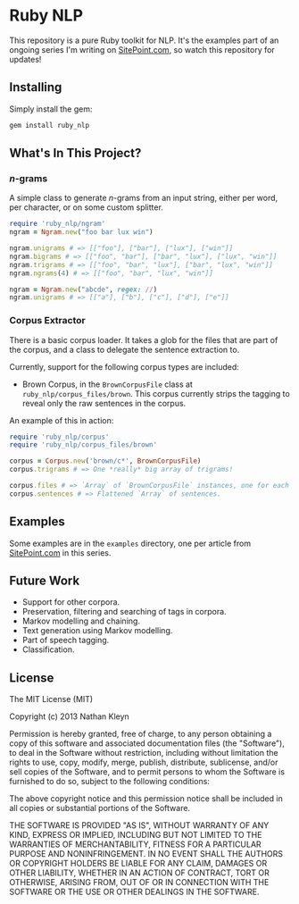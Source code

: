 # Ruby NLP

This repository is a pure Ruby toolkit for NLP. It's the examples part of an ongoing series I'm writing on [SitePoint.com](http://sitepoint.com), so watch this repository for updates!

## Installing

Simply install the gem:

```sh
gem install ruby_nlp
```

## What's In This Project?

### *n*-grams

A simple class to generate *n*-grams from an input string, either per word, per character, or on some custom splitter.

```ruby
require 'ruby_nlp/ngram'
ngram = Ngram.new("foo bar lux win")

ngram.unigrams # => [["foo"], ["bar"], ["lux"], ["win"]]
ngram.bigrams # => [["foo", "bar"], ["bar", "lux"], ["lux", "win"]]
ngram.trigrams # => [["foo", "bar", "lux"], ["bar", "lux", "win"]]
ngram.ngrams(4) # => [["foo", "bar", "lux", "win"]]

ngram = Ngram.new("abcde", regex: //)
ngram.unigrams # => [["a"], ["b"], ["c"], ["d"], ["e"]]
```

### Corpus Extractor

There is a basic corpus loader. It takes a glob for the files that are part of the corpus, and a class to delegate the sentence extraction to.

Currently, support for the following corpus types are included:

* Brown Corpus, in the `BrownCorpusFile` class at `ruby_nlp/corpus_files/brown`. This corpus currently strips the tagging to reveal only the raw sentences in the corpus.

An example of this in action:

```ruby
require 'ruby_nlp/corpus'
require 'ruby_nlp/corpus_files/brown'

corpus = Corpus.new('brown/c*', BrownCorpusFile)
corpus.trigrams # => One *really* big array of trigrams!

corpus.files # => `Array` of `BrownCorpusFile` instances, one for each file found.
corpus.sentences # => Flattened `Array` of sentences.
```

## Examples

Some examples are in the `examples` directory, one per article from [SitePoint.com](http://sitepoint.com) in this series.

## Future Work

* Support for other corpora.
* Preservation, filtering and searching of tags in corpora.
* Markov modelling and chaining.
* Text generation using Markov modelling.
* Part of speech tagging.
* Classification.

## License

The MIT License (MIT)

Copyright (c) 2013 Nathan Kleyn

Permission is hereby granted, free of charge, to any person obtaining a copy
of this software and associated documentation files (the "Software"), to deal
in the Software without restriction, including without limitation the rights
to use, copy, modify, merge, publish, distribute, sublicense, and/or sell
copies of the Software, and to permit persons to whom the Software is
furnished to do so, subject to the following conditions:

The above copyright notice and this permission notice shall be included in
all copies or substantial portions of the Software.

THE SOFTWARE IS PROVIDED "AS IS", WITHOUT WARRANTY OF ANY KIND, EXPRESS OR
IMPLIED, INCLUDING BUT NOT LIMITED TO THE WARRANTIES OF MERCHANTABILITY,
FITNESS FOR A PARTICULAR PURPOSE AND NONINFRINGEMENT. IN NO EVENT SHALL THE
AUTHORS OR COPYRIGHT HOLDERS BE LIABLE FOR ANY CLAIM, DAMAGES OR OTHER
LIABILITY, WHETHER IN AN ACTION OF CONTRACT, TORT OR OTHERWISE, ARISING FROM,
OUT OF OR IN CONNECTION WITH THE SOFTWARE OR THE USE OR OTHER DEALINGS IN
THE SOFTWARE.
